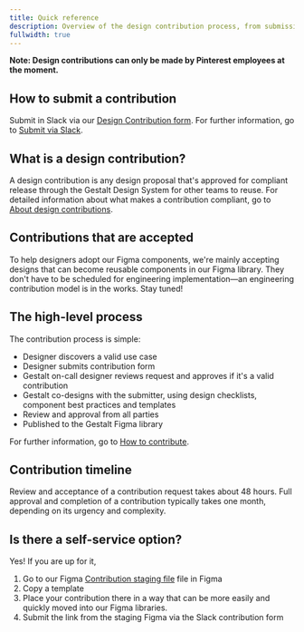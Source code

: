 ```yaml
---
title: Quick reference
description: Overview of the design contribution process, from submission to release
fullwidth: true
---
```


**Note: Design contributions can only be made by Pinterest employees at the moment.**

## How to submit a contribution

Submit in Slack via our [Design Contribution form](https://slack.com/shortcuts/Ft06K9MPEB4Y/15fb6c55aa6d6e198996aafb3c9df283). For further information, go to [Submit via Slack](team_support/design_contributions/how_to_contribute#Submit-via-Slack).

## What is a design contribution?

A design contribution is any design proposal that's approved for compliant release through the Gestalt Design System for other teams to reuse. For detailed information about what makes a contribution compliant, go to [About design contributions](team_support/design_contributions/about_design_contributions).

## Contributions that are accepted

To help designers adopt our Figma components, we're mainly accepting designs that can become reusable components in our Figma library. They don't have to be scheduled for engineering implementation—an engineering contribution model is in the works. Stay tuned!

## The high-level process

The contribution process is simple: 
- Designer discovers a valid use case
- Designer submits contribution form
- Gestalt on-call designer reviews request and approves if it's a valid contribution
- Gestalt co-designs with the submitter, using design checklists, component best practices and templates
- Review and approval from all parties
- Published to the Gestalt Figma library

For further information, go to [How to contribute](team_support/design_contributions/how_to_contribute).

## Contribution timeline
Review and acceptance of a contribution request takes about 48 hours. Full approval and completion of a contribution typically takes one month, depending on its urgency and complexity.

## Is there a self-service option?
Yes! If you are up for it, 
1. Go to our Figma [Contribution staging file](https://www.figma.com/file/d8wqI2ogUtq9tl3OGfl4bK/Staging---Component-contributions?type=design&node-id=12-4910&mode=design&t=66MCS6vhDwkHSySC-11) file in Figma
2. Copy a template
3. Place your contribution there in a way that can be more easily and quickly moved into our Figma libraries.
4. Submit the link from the staging Figma via the Slack contribution form
